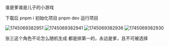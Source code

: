谁是爹谁是儿子的小游戏

下载后 pnpm i 初始化项目
pnpm dev 运行项目

![1745069382951](https://github.com/user-attachments/assets/64920d17-bf85-4e01-9828-000f22e9b1e7)
![1745069382941](https://github.com/user-attachments/assets/4acbf3f1-f2d5-43df-96b0-12034ab551c5)
![1745069382936](https://github.com/user-attachments/assets/177c7671-6cf3-4340-a6af-96d10a9381fc)
![1745069382930](https://github.com/user-attachments/assets/8334db2a-0914-4426-ba3d-80c8a27a2dc3)


张三这个角色不论怎么随机生成 都是排第一的，永远是爹，且不可被选择
